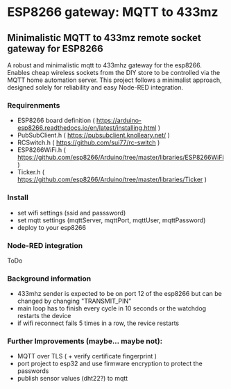 # ESP8266 gateway: MQTT to 433mz

## Minimalistic MQTT to 433mz remote socket gateway for ESP8266

A robust and minimalistic mqtt to 433mhz gateway for the esp8266.
Enables cheap wireless sockets from the DIY store to be controlled via the MQTT home automation server.
This project follows a minimalist approach, designed solely for reliability and easy Node-RED integration.

### Requirenments

- ESP8266 board definition ( https://arduino-esp8266.readthedocs.io/en/latest/installing.html )
- PubSubClient.h ( https://pubsubclient.knolleary.net/ )
- RCSwitch.h ( https://github.com/sui77/rc-switch )
- ESP8266WiFi.h ( https://github.com/esp8266/Arduino/tree/master/libraries/ESP8266WiFi )
- Ticker.h ( https://github.com/esp8266/Arduino/tree/master/libraries/Ticker )

### Install

- set wifi settings (ssid and passsword)
- set mqtt settings (mqttServer, mqttPort, mqttUser, mqttPassword)
- deploy to your esp8266

### Node-RED integration

ToDo

### Background information

- 433mhz sender is expected to be on port 12 of the esp8266 but can be changed by changing "TRANSMIT_PIN"
- main loop has to finish every cycle in 10 seconds or the watchdog restarts the device
- if wifi reconnect fails 5 times in a row, the revice restarts

### Further Improvements (maybe... maybe not):

- MQTT over TLS ( + verify certificate fingerprint )
- port project to esp32 and use firmware encryption to protect the passwords
- publish sensor values (dht22?) to mqtt
